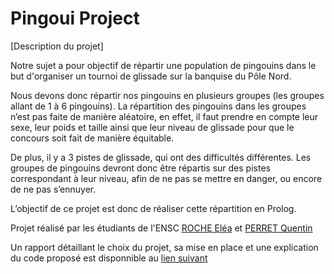 # Pingoui Project

[Description du projet]


Notre sujet a pour objectif de répartir une population de pingouins dans le but d'organiser un tournoi de glissade sur la banquise du Pôle Nord. 

Nous devons donc répartir nos pingouins en plusieurs groupes (les groupes allant de 1 à 6 pingouins). La répartition des pingouins dans les groupes n’est pas faite de manière aléatoire, en effet, il faut prendre en compte leur sexe, leur poids et taille ainsi que leur niveau de glissade pour que le concours soit fait de manière équitable.

De plus, il y a 3 pistes de glissade, qui ont des difficultés différentes. Les groupes de pingouins devront donc être répartis sur des pistes correspondant à leur niveau, afin de ne pas se mettre en danger, ou encore de ne pas s’ennuyer.

L’objectif de ce projet est donc de réaliser cette répartition en Prolog.

Projet réalisé par les étudiants de l'ENSC [ROCHE Eléa](https://github.com/elroche) et [PERRET Quentin](https://github.com/QuentinPerret)

Un rapport détaillant le choix du projet, sa mise en place et une explication du code proposé est disponnible au [lien suivant](https://github.com/QuentinPerret/Pingoui/blob/main/Rapport.pdf)

